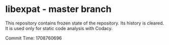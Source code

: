 # libexpat - master branch

This repository contains frozen state of the repository.
Its history is cleared. It is used only for static code
analysis with Codacy.

Commit Time: 1708760696